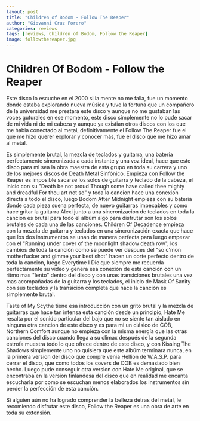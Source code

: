 ```yaml
---
layout: post
title: "Children of Bodom - Follow The Reaper"
author: "Giovanni Cruz Forero"
categories: reviews
tags: [reviews, Children of Bodom, Follow the Reaper]
image: followthereaper.jpg
---
```


# Children Of Bodom - Follow the Reaper

Este disco lo escuche en el 2000 si la mente no me falla, fue un momento donde estaba explorando nueva música y tuve la fortuna que un compañero de la universidad me prestará este disco y aunque no me gustaban las voces guturales en ese momento, este disco simplemente no lo pude sacar de mi vida ni de mi cabeza y aunque ya existian otros discos con los que me habia conectado al metal, definitivamente el Follow The Reaper fue el que me hizo querer explorar y conocer más, fue el disco que me hizo amar al metal.

Es simplemente brutal, la mezcla de teclados y guitarra, una bateria perfectamente sincronizada a cada instante y una voz ideal, hace que este disco para mi sea la obra maestra de esta grupo en toda su carrera y uno de los mejores discos de Death Metal Sinfónico. Empieza con Follow the Reaper es imposible sacarse los solos de guitarra y teclado de la cabeza, el inicio con su "Death be not proud Though some have called thee mighty and dreadful For thou art not so" y toda la cancion hace una conexion directa a todo el disco, luego Bodom After Midnight empieza con su bateria donde cada pieza suena perfecta, de nuevo guitarras impecables y como hace gritar la guitarra Alexi junto a una sincronizacion de teclados en toda la cancion es brutal para todo el albúm algo para disfrutar son los solos brutales de cada una de las canciones. Children Of Decadence empieza con la mezcla de guitarra y teclados en una sincronización exacta que hace que los dos instrumentos se unan de manera perfecta para luego empezar con el "Running under cover of the moonlight shadow death row", los cambios de toda la canción como se puede ver despues del "so c'mon motherfucker and gimme your best shot" hacen un corte perfecto dentro de toda la cancion, luego Everytime I Die que siempre me recuerda perfectamente su video y genera esa conexión de esta canción con un ritmo mas "lento" dentro del disco y con unas transiciones brutales una vez mas acompañadas de la guitarra y los teclados, el inicio de Mask Of Sanity con sus teclados y la transición completa que hace la canción es simplemente brutal.

Taste of My Scythe tiene esa introducción con un grito brutal y la mezcla de guitarras que hace tan intensa esta canción desde un principio, Hate Me resalta por el sonido particular del bajo que no se siente tan aislado en ninguna otra cancion de este disco y es para mi un clásico de COB, Northern Comfort aunque no empieza con la misma energía que las otras canciones del disco cuando llega a su climax después de la segunda estrofa muestra todo lo que ofrece dentro de este disco, y con Kissing The Shadows simplemente uno no quisiera que este albúm terminara nunca, en la primera version del disco que compre venia Hellion de W.A.S.P. para cerrar el disco, que como todos los covers de COB es demasiado bien hecho. Luego pude conseguir otra version con Hate Me original, que se encontraba en la version finlandesa del disco que en realidad me encanta escucharla por como se escuchan menos elaborados los instrumentos sin perder la perfección de esta canción.

Si alguien aún no ha logrado comprender la belleza detras del metal, le recomiendo disfrutar este disco, Follow the Reaper es una obra de arte en toda su extensión.
